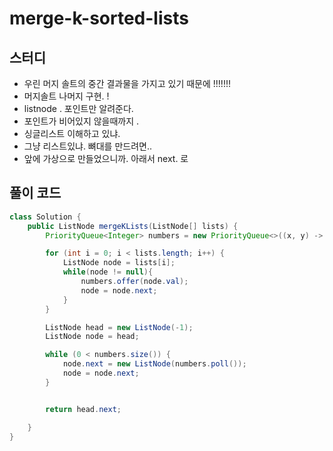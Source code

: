 # merge-k-sorted-lists

## 스터디

- 우린 머지 솔트의 중간 결과물을 가지고 있기 때문에 !!!!!!!
- 머지솔트 나머지 구현. !
- listnode . 포인트만 알려준다.
- 포인트가 비어있지 않을때까지 .
- 싱글리스트 이해하고 있냐.
- 그냥 리스트있냐. 뼈대를 만드려면..
- 앞에 가상으로 만들었으니까. 아래서 next. 로

## 풀이 코드

```java
class Solution {
    public ListNode mergeKLists(ListNode[] lists) {
        PriorityQueue<Integer> numbers = new PriorityQueue<>((x, y) -> x - y);

        for (int i = 0; i < lists.length; i++) {
            ListNode node = lists[i];
            while(node != null){
                numbers.offer(node.val);
                node = node.next;
            }
        }

        ListNode head = new ListNode(-1);
        ListNode node = head;

        while (0 < numbers.size()) {
            node.next = new ListNode(numbers.poll());
            node = node.next;
        }


        return head.next;

    }
}
```
